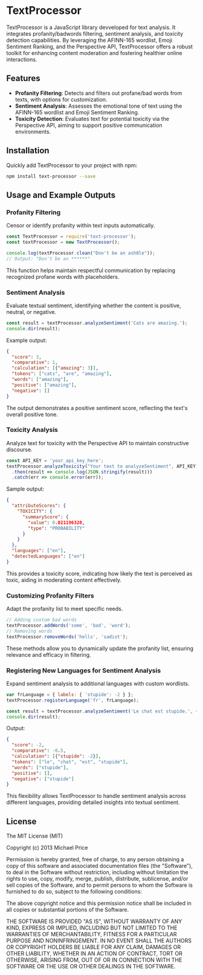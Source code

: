 # TextProcessor

TextProcessor is a JavaScript library devveloped for text analysis. It integrates profanity/badwords filtering, sentiment analysis, and toxicity detection capabilities. By leveraging the AFINN-165 wordlist, Emoji Sentiment Ranking, and the Perspective API, TextProcessor offers a robust toolkit for enhancing content moderation and fostering healthier online interactions.

## Features

- **Profanity Filtering**: Detects and filters out profane/bad words from texts, with options for customization.
- **Sentiment Analysis**: Assesses the emotional tone of text using the AFINN-165 wordlist and Emoji Sentiment Ranking.
- **Toxicity Detection**: Evaluates text for potential toxicity via the Perspective API, aiming to support positive communication environments.

## Installation

Quickly add TextProcessor to your project with npm:

```bash
npm install text-processor --save
```

## Usage and Example Outputs

### Profanity Filtering

Censor or identify profanity within text inputs automatically.

```javascript
const TextProcessor = require('text-processor');
const textProcessor = new TextProcessor();

console.log(textProcessor.clean("Don't be an ash0le"));
// Output: "Don't be an ******"
```

This function helps maintain respectful communication by replacing recognized profane words with placeholders.

### Sentiment Analysis

Evaluate textual sentiment, identifying whether the content is positive, neutral, or negative.

```javascript
const result = textProcessor.analyzeSentiment('Cats are amazing.');
console.dir(result);
```

Example output:

```json
{
  "score": 3,
  "comparative": 1,
  "calculation": [{"amazing": 3}],
  "tokens": ["cats", "are", "amazing"],
  "words": ["amazing"],
  "positive": ["amazing"],
  "negative": []
}
```

The output demonstrates a positive sentiment score, reflecting the text's overall positive tone.

### Toxicity Analysis

Analyze text for toxicity with the Perspective API to maintain constructive discourse.

```javascript
const API_KEY = 'your_api_key_here';
textProcessor.analyzeToxicity("Your text to analyzeSentiment", API_KEY)
  .then(result => console.log(JSON.stringify(result)))
  .catch(err => console.error(err));
```

Sample output:

```json
{
  "attributeScores": {
    "TOXICITY": {
      "summaryScore": {
        "value": 0.021196328,
        "type": "PROBABILITY"
      }
    }
  },
  "languages": ["en"],
  "detectedLanguages": ["en"]
}
```

This provides a toxicity score, indicating how likely the text is perceived as toxic, aiding in moderating content effectively.

### Customizing Profanity Filters

Adapt the profanity list to meet specific needs.

```javascript
// Adding custom bad words
textProcessor.addWords('some', 'bad', 'word');
// Removing words
textProcessor.removeWords('hells', 'sadist');
```

These methods allow you to dynamically update the profanity list, ensuring relevance and efficacy in filtering.

### Registering New Languages for Sentiment Analysis

Expand sentiment analysis to additional languages with custom wordlists.

```javascript
var frLanguage = { labels: { 'stupide': -2 } };
textProcessor.registerLanguage('fr', frLanguage);

const result = textProcessor.analyzeSentiment('Le chat est stupide.', { language: 'fr' });
console.dir(result);
```

Output:

```json
{
  "score": -2,
  "comparative": -0.5,
  "calculation": [{"stupide": -2}],
  "tokens": ["le", "chat", "est", "stupide"],
  "words": ["stupide"],
  "positive": [],
  "negative": ["stupide"]
}
```

This flexibility allows TextProcessor to handle sentiment analysis across different languages, providing detailed insights into textual sentiment.

## License

The MIT License (MIT)

Copyright (c) 2013 Michael Price

Permission is hereby granted, free of charge, to any person obtaining a copy of
this software and associated documentation files (the "Software"), to deal in
the Software without restriction, including without limitation the rights to
use, copy, modify, merge, publish, distribute, sublicense, and/or sell copies of
the Software, and to permit persons to whom the Software is furnished to do so,
subject to the following conditions:

The above copyright notice and this permission notice shall be included in all
copies or substantial portions of the Software.

THE SOFTWARE IS PROVIDED "AS IS", WITHOUT WARRANTY OF ANY KIND, EXPRESS OR
IMPLIED, INCLUDING BUT NOT LIMITED TO THE WARRANTIES OF MERCHANTABILITY, FITNESS
FOR A PARTICULAR PURPOSE AND NONINFRINGEMENT. IN NO EVENT SHALL THE AUTHORS OR
COPYRIGHT HOLDERS BE LIABLE FOR ANY CLAIM, DAMAGES OR OTHER LIABILITY, WHETHER
IN AN ACTION OF CONTRACT, TORT OR OTHERWISE, ARISING FROM, OUT OF OR IN
CONNECTION WITH THE SOFTWARE OR THE USE OR OTHER DEALINGS IN THE SOFTWARE.